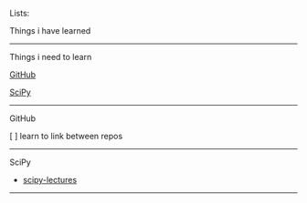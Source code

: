 Lists:

Things i have learned


---
Things i need to learn

[GitHub]()

[SciPy]()

---
GitHub

[ ] learn to link between repos

---
SciPy
- [scipy-lectures](http://www.scipy-lectures.org/packages/statistics/index.html)

---
